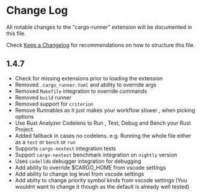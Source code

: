 # Change Log

All notable changes to the "cargo-runner" extension will be documented in this file.

Check [Keep a Changelog](http://keepachangelog.com/) for recommendations on how to structure this file.

## 1.4.7
- Check for missing extensions prior to loading the extension
- Removed `.cargo_runner.toml` and ability to override args
- Removed `Makefile` integration to override commands
- Removed `build` runner 
- Removed support for `criterion`
- Remove Runnables as it just makes your workflow slower , when picking options
- Use Rust Analyzer Codelens to Run , Test, Debug and Bench your Rust Project.
- Added fallback in cases no codelens. e.g. Running the whole file either as a `test` or `bench` or `run`
- Supports `cargo-nextest` integration tests
- Support `cargo-nextest` benchmark integration on `nightly` version
- Uses `codelldb` debugger integration for debugging
- Add ability to override $CARGO_HOME from vscode settings
- Add ability to change log level from vscode settings
- Add abilty to change priority symbol kinds from vscode settings (You wouldnt want to change it though as the default is already well tested)